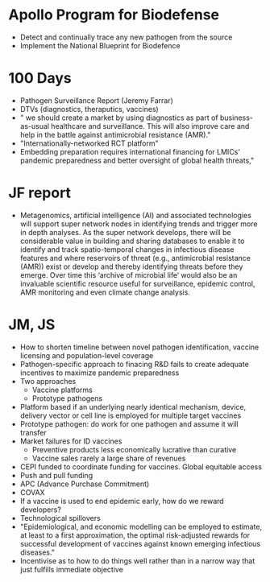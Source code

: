 # Apollo Program for Biodefense

* Detect and continually trace any new pathogen from the source
* Implement the National Blueprint for Biodefence

# 100 Days

* Pathogen Surveillance Report (Jeremy Farrar)
* DTVs (diagnostics, theraputics, vaccines)
* " we should create a market by using diagnostics as part of business-as-usual healthcare and surveillance. This will also improve care and help in the battle against antimicrobial resistance (AMR)."
* "Internationally-networked RCT platform"
* Embedding
preparation requires international financing for LMICs’ pandemic preparedness
and better oversight of global health threats,"

# JF report

* Metagenomics, artificial intelligence (AI) and associated technologies will support super network nodes in identifying trends and trigger more in depth analyses. As the super network develops, there will be considerable value in building and sharing databases to enable it to identify and track spatio-temporal changes in infectious disease features and where reservoirs of threat (e.g., antimicrobial resistance (AMR)) exist or develop and thereby identifying threats before they emerge. Over time this ‘archive of microbial life’ would also be an invaluable scientific resource useful for surveillance, epidemic control,
AMR monitoring and even climate change analysis.

# JM, JS

* How to shorten timeline between novel pathogen identification, vaccine licensing and population-level coverage
* Pathogen-specific approach to finacing R&D fails to create adequate incentives to maximize pandemic preparedness
* Two approaches
  * Vaccine platforms
  * Prototype pathogens
* Platform based if an underlying nearly identical mechanism, device, delivery vector or cell line is employed for multiple target vaccines
* Prototype pathogen: do work for one pathogen and assume it will transfer
* Market failures for ID vaccines
  * Preventive products less economically lucrative than curative
  * Vaccine sales rarely a large share of revenues
* CEPI funded to coordinate funding for vaccines. Global equitable access
* Push and pull funding
* APC (Advance Purchase Commitment)
* COVAX
* If a vaccine is used to end epidemic early, how do we reward developers?
* Technological spillovers
* "Epidemiological, and economic modelling can be employed to estimate, at least to a first approximation, the optimal risk-adjusted rewards for successful development of vaccines against known emerging infectious diseases."
* Incentivise as to how to do things well rather than in a narrow way that just fulfills immediate objective

